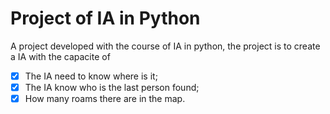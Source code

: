 # Project of IA in Python

A project developed with the course of IA in python, the project is to create a IA with the capacite of
- [x] The IA need to know where is it;
- [x] The IA know who is the last person found;
- [x] How many roams there are in the map.
